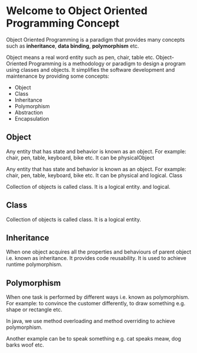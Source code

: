 # Welcome to Object Oriented Programming Concept

Object Oriented Programming is a paradigm that provides many
concepts such as **inheritance**, **data binding**, **polymorphism**
etc.

Object means a real word entity such as pen, chair, table etc. 
Object-Oriented Programming is a methodology or paradigm to design 
a program using classes and objects. It simplifies the software 
development and maintenance by providing some concepts:

- Object
- Class
- Inheritance
- Polymorphism
- Abstraction
- Encapsulation

## Object

Any entity that has state and behavior is known as an object. 
For example: chair, pen, table, keyboard, bike etc. 
It can be physicalObject

Any entity that has state and behavior is known as an object. For example: chair, pen, table, keyboard, bike etc. It can be physical and logical.
Class

Collection of objects is called class. It is a logical entity. and logical.

## Class

Collection of objects is called class. It is a logical entity.

## Inheritance

When one object acquires all the properties and behaviours of parent object i.e. known as inheritance. It provides code reusability. It is used to achieve runtime polymorphism.

## Polymorphism

When one task is performed by different ways i.e. known as polymorphism. For example: to convince the customer differently, to draw something e.g. shape or rectangle etc.

In java, we use method overloading and method overriding to achieve polymorphism.

Another example can be to speak something e.g. cat speaks meaw, dog barks woof etc.
